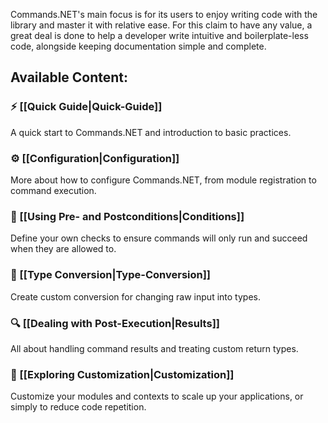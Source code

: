 Commands.NET's main focus is for its users to enjoy writing code with the library and master it with relative ease. 
For this claim to have any value, a great deal is done to help a developer write intuitive and boilerplate-less code, alongside keeping documentation simple and complete.

## Available Content:

### ⚡ [[Quick Guide|Quick-Guide]]

A quick start to Commands.NET and introduction to basic practices.

### ⚙️ [[Configuration|Configuration]]

More about how to configure Commands.NET, from module registration to command execution.

### 🛑 [[Using Pre- and Postconditions|Conditions]]

Define your own checks to ensure commands will only run and succeed when they are allowed to.

### 📖 [[Type Conversion|Type-Conversion]]

Create custom conversion for changing raw input into types.

### 🔍 [[Dealing with Post-Execution|Results]]

All about handling command results and treating custom return types.

### 🔗 [[Exploring Customization|Customization]]

Customize your modules and contexts to scale up your applications, or simply to reduce code repetition.